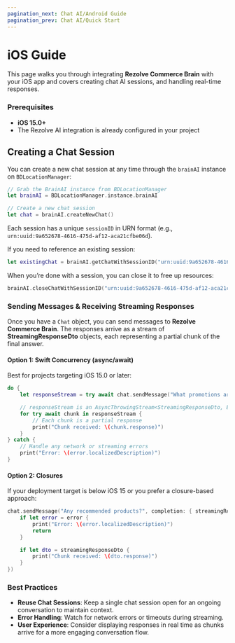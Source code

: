 ```yaml
---
pagination_next: Chat AI/Android Guide
pagination_prev: Chat AI/Quick Start
---
```


# iOS Guide

This page walks you through integrating **Rezolve Commerce Brain** with your iOS app and covers creating chat AI sessions, and handling real-time responses.

### Prerequisites

- **iOS 15.0+**
- The Rezolve AI integration is already configured in your project

## Creating a Chat Session

You can create a new chat session at any time through the `brainAI` instance on `BDLocationManager`:

```swift
// Grab the BrainAI instance from BDLocationManager
let brainAI = BDLocationManager.instance.brainAI

// Create a new chat session
let chat = brainAI.createNewChat()

```

Each session has a unique `sessionID` in URN format (e.g., `urn:uuid:9a652678-4616-475d-af12-aca21cfbe06d`).

If you need to reference an existing session:

```swift
let existingChat = brainAI.getChatWithSessionID("urn:uuid:9a652678-4616-475d-af12-aca21cfbe06d")

```

When you’re done with a session, you can close it to free up resources:

```swift
brainAI.closeChatWithSessionID("urn:uuid:9a652678-4616-475d-af12-aca21cfbe06d")

```

### Sending Messages & Receiving Streaming Responses

Once you have a `Chat` object, you can send messages to **Rezolve Commerce Brain**. The responses arrive as a stream of **StreamingResponseDto** objects, each representing a partial chunk of the final answer.

#### Option 1: Swift Concurrency (async/await)

Best for projects targeting iOS 15.0 or later:

```swift
do {
    let responseStream = try await chat.sendMessage("What promotions are available today?")

    // responseStream is an AsyncThrowingStream<StreamingResponseDto, Error>
    for try await chunk in responseStream {
        // Each chunk is a partial response
        print("Chunk received: \(chunk.response)")
    }
} catch {
    // Handle any network or streaming errors
    print("Error: \(error.localizedDescription)")
}

```

#### Option 2: Closures

If your deployment target is below iOS 15 or you prefer a closure-based approach:

```swift
chat.sendMessage("Any recommended products?", completion: { streamingResponseDto, error in
    if let error = error {
        print("Error: \(error.localizedDescription)")
        return
    }

    if let dto = streamingResponseDto {
        print("Chunk received: \(dto.response)")
    }
})

```

### Best Practices

- **Reuse Chat Sessions**: Keep a single chat session open for an ongoing conversation to maintain context.
- **Error Handling**: Watch for network errors or timeouts during streaming.
- **User Experience**: Consider displaying responses in real time as chunks arrive for a more engaging conversation flow.